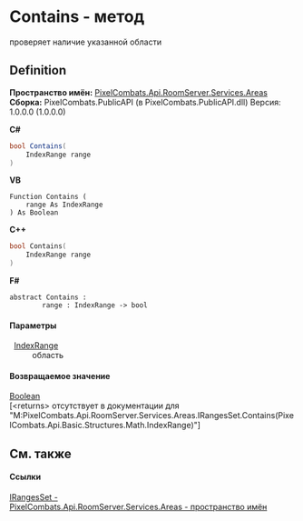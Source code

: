 # Contains - метод


проверяет наличие указанной области



## Definition
**Пространство имён:** <a href="6bc9ef31-50d8-8455-27b7-3bebd79f746b">PixelCombats.Api.RoomServer.Services.Areas</a>  
**Сборка:** PixelCombats.PublicAPI (в PixelCombats.PublicAPI.dll) Версия: 1.0.0.0 (1.0.0.0)

**C#**
``` C#
bool Contains(
	IndexRange range
)
```
**VB**
``` VB
Function Contains ( 
	range As IndexRange
) As Boolean
```
**C++**
``` C++
bool Contains(
	IndexRange range
)
```
**F#**
``` F#
abstract Contains : 
        range : IndexRange -> bool 
```



#### Параметры
<dl><dt>  <a href="f4e1d827-5351-0888-3b60-5f22ed5b0dcf">IndexRange</a></dt><dd>область</dd></dl>

#### Возвращаемое значение
<a href="https://learn.microsoft.com/dotnet/api/system.boolean" target="_blank" rel="noopener noreferrer">Boolean</a>  
\[&lt;returns&gt; отсутствует в документации для "M:PixelCombats.Api.RoomServer.Services.Areas.IRangesSet.Contains(PixelCombats.Api.Basic.Structures.Math.IndexRange)"\]

## См. также


#### Ссылки
<a href="4c324702-bbb5-1b7f-4b29-ae97d286640d">IRangesSet - </a>  
<a href="6bc9ef31-50d8-8455-27b7-3bebd79f746b">PixelCombats.Api.RoomServer.Services.Areas - пространство имён</a>  
